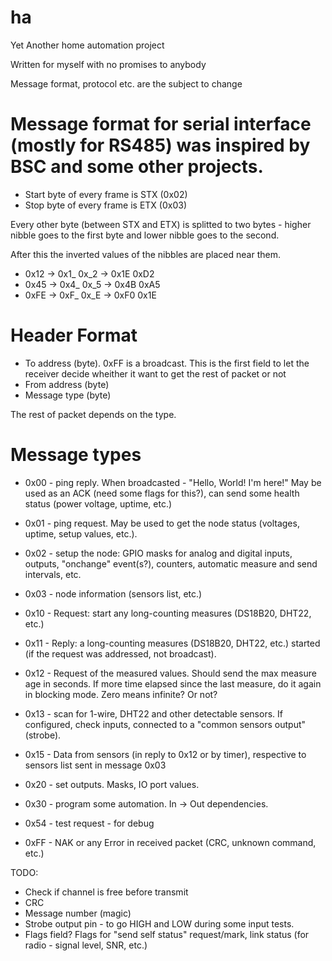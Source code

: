 ha
==
Yet Another home automation project

Written for myself with no promises to anybody

Message format, protocol etc. are the subject to change

Message format for serial interface (mostly for RS485) was inspired by BSC and some other projects.
==
- Start byte of every frame is STX (0x02)
- Stop byte of every frame is ETX (0x03)

Every other byte (between STX and ETX) is splitted to two bytes - higher nibble goes to the first byte and lower nibble goes to the second.

After this the inverted values of the nibbles are placed near them.
- 0x12 -> 0x1_ 0x_2 -> 0x1E 0xD2
- 0x45 -> 0x4_ 0x_5 -> 0x4B 0xA5
- 0xFE -> 0xF_ 0x_E -> 0xF0 0x1E


Header Format
==
- To address (byte). 0xFF is a broadcast. This is the first field to let the receiver decide wheither it want to get the rest of packet or not
- From address (byte)
- Message type (byte)

The rest of packet depends on the type.

Message types
==
- 0x00 - ping reply. When broadcasted - "Hello, World! I'm here!" May be used as an ACK (need some flags for this?), can send some health status (power voltage, uptime, etc.)
- 0x01 - ping request. May be used to get the node status (voltages, uptime, setup values, etc.).
- 0x02 - setup the node: GPIO masks for analog and digital inputs, outputs, "onchange" event(s?), counters, automatic measure and send intervals, etc.
- 0x03 - node information (sensors list, etc.)

- 0x10 - Request: start any long-counting measures (DS18B20, DHT22, etc.)
- 0x11 - Reply: a long-counting measures (DS18B20, DHT22, etc.) started (if the request was addressed, not broadcast).
- 0x12 - Request of the measured values. Should send the max measure age in seconds. If more time elapsed since the last measure, do it again in blocking mode. Zero means infinite? Or not?
- 0x13 - scan for 1-wire, DHT22 and other detectable sensors. If configured, check inputs, connected to a "common sensors output" (strobe).

- 0x15 - Data from sensors (in reply to 0x12 or by timer), respective to sensors list sent in message 0x03

- 0x20 - set outputs. Masks, IO port values.
- 0x30 - program some automation. In -> Out dependencies.

- 0x54 - test request - for debug

- 0xFF - NAK or any Error in received packet (CRC, unknown command, etc.)

TODO:
- Check if channel is free before transmit
- CRC
- Message number (magic)
- Strobe output pin - to go HIGH and LOW during some input tests.
- Flags field? Flags for "send self status" request/mark, link status (for radio - signal level, SNR, etc.)
